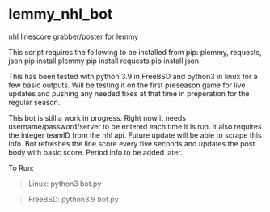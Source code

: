 # lemmy_nhl_bot
nhl linescore grabber/poster for lemmy

This script requires the following to be installed from pip: plemmy, requests, json
pip install plemmy
pip install requests
pip install json

This has been tested with python 3.9 in FreeBSD and python3 in linux for a few basic outputs. Will be testing it on the first preseason game for live updates and pushing any needed fixes at that time in preperation for the regular season.

This bot is still a work in progress. Right now it needs username/password/server to be entered each time it is run. it also requires the integer teamID from the nhl api. Future update will be able to scrape this info. Bot refreshes the line score every five seconds and updates the post body with basic score. Period info to be added later.

To Run:
> Linux: python3 bot.py

> FreeBSD: python3.9 bot.py
